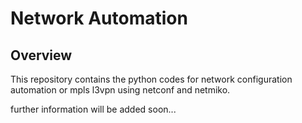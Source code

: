 # Network Automation
## Overview

This repository contains the python codes for network configuration automation or mpls l3vpn using netconf and netmiko.

further information will be added soon...